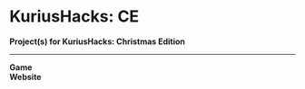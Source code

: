 # KuriusHacks: CE
**Project(s) for KuriusHacks: Christmas Edition**

---

**Game**</br>
**Website**
